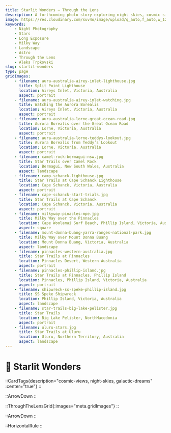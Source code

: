 ```yaml
---
title: Starlit Wonders — Through the Lens
description: A forthcoming photo story exploring night skies, cosmic silence, and the quiet drama above us. Full gallery & behind‑the‑scenes notes coming soon.
image: https://res.cloudinary.com/suv4o/image/upload/q_auto,f_auto,w_1200,e_sharpen:100/v1754697769/blog/through-the-lens/www.AleksTrpkovski.com__14_gso2hi
keywords:
    - Night Photography
    - Stars
    - Long Exposure
    - Milky Way
    - Landscape
    - Astro
    - Through the Lens
    - Aleks Trpkovski
slug: starlit-wonders
type: page
gridImages:
    - filename: aura-australia-airey-inlet-lighthouse.jpg
      title: Split Point Lighthouse
      location: Aireys Inlet, Victoria, Australia
      aspect: portrait
    - filename: aura-australia-airey-inlet-watching.jpg
      title: Watching the Aurora Borealis
      location: Aireys Inlet, Victoria, Australia
      aspect: portrait
    - filename: aura-australia-lorne-great-ocean-road.jpg
      title: Aurora Borealis over the Great Ocean Road
      location: Lorne, Victoria, Australia
      aspect: portrait
    - filename: aura-australia-lorne-teddys-lookout.jpg
      title: Aurora Borealis from Teddy’s Lookout
      location: Lorne, Victoria, Australia
      aspect: portrait
    - filename: camel-rock-bermagui-nsw.jpg
      title: Star Trails over Camel Rock
      location: Bermagui, New South Wales, Australia
      aspect: landscape
    - filename: camp-schanck-lighthouse.jpg
      title: Star Trails at Cape Schanck Lighthouse
      location: Cape Schanck, Victoria, Australia
      aspect: portrait
    - filename: cape-schanck-start-trials.jpg
      title: Star Trails at Cape Schanck
      location: Cape Schanck, Victoria, Australia
      aspect: portrait
    - filename: milkyway-pinacles-mpe.jpg
      title: Milky Way over the Pinnacles
      location: Cape Woolamai Surf Beach, Phillip Island, Victoria, Australia
      aspect: square
    - filename: mount-donna-buang-yarra-ranges-national-park.jpg
      title: Milky Way over Mount Donna Buang
      location: Mount Donna Buang, Victoria, Australia
      aspect: landscape
    - filename: pinnacles-western-australia.jpg
      title: Star Trails at Pinnacles
      location: Pinnacles Desert, Western Australia
      aspect: portrait
    - filename: pinnacles-phillip-island.jpg
      title: Star Trails at Pinnacles, Phillip Island
      location: Pinnacles, Phillip Island, Victoria, Australia
      aspect: portrait
    - filename: shipwreck-ss-speke-phillip-island.jpg
      title: SS Speke Shipwreck
      location: Phillip Island, Victoria, Australia
      aspect: landscape
    - filename: star-trails-big-lake-pelister.jpg
      title: Star Trails
      location: Big Lake Pelister, NorthMacedonia
      aspect: portrait
    - filename: uluru-stars.jpg
      title: Star Trails at Uluru
      location: Uluru, Northern Territory, Australia
      aspect: landscape
---
```


<h1 class="uppercase font-bold text-2xl sm:text-4xl text-center text-secondary mt-12 mb-6 flex items-center gap-2 tracking-tight">
  <div class="w-full">
    🌌 <span>Starlit Wonders</span>
  </div>
</h1>

::CardTags{description="cosmic-views, night-skies, galactic-dreams" :center="true"}
::

<div class="mb-6"></div>

::ArrowDown
::

<div class="mb-8"></div>

::ThroughTheLensGrid{:images="meta.gridImages"}
::

<div class="mb-8"></div>

::ArrowDown
::

<div class="mb-8"></div>

::HorizontalRule
::
